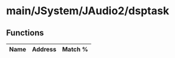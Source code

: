 # main/JSystem/JAudio2/dsptask

## Functions

| Name | Address | Match % |
|------|---------|---------|